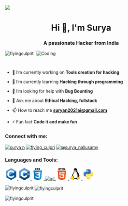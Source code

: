 <img src="https://img.freepik.com/premium-vector/hacker-vector-banner_36298-52.jpg?w=1380">

<h1 align="center">Hi 👋, I'm Surya</h1>
<h3 align="center">A passionate Hacker from India</h3>
<img align ="right" alt = "Coding" width="400" src = "https://camo.githubusercontent.com/4d37e9f427d61b9481442abe6ca8f2a342f09fbe6ed561119ab91fa67a55658b/68747470733a2f2f6d656469612e74656e6f722e636f6d2f7a7a6e746d325f3942336741414141432f6861636b65722e676966">

<p align="left"> <img src="https://komarev.com/ghpvc/?username=flyingculprit&label=Profile%20views&color=0e75b6&style=flat" alt="flyingculprit" /> </p>

<p align="left"> <a href="https://twitter.com/" target="blank"><img src="https://img.shields.io/twitter/follow/?logo=twitter&style=for-the-badge" alt="" /></a> </p>

- 🔭 I’m currently working on **Tools creation for hacking**

- 🌱 I’m currently learning **Hacking through programming**

- 🤝 I’m looking for help with **Bug Bounting**

- 💬 Ask me about **Ethical Hacking, fullstack**

- 📫 How to reach me **suryan2021ai@gmail.com**

- ⚡ Fun fact **Code it and make fun**

<h3 align="left">Connect with me:</h3>
<p align="left">
<a href="https://linkedin.com/in/surya n" target="blank"><img align="center" src="https://raw.githubusercontent.com/rahuldkjain/github-profile-readme-generator/master/src/images/icons/Social/linked-in-alt.svg" alt="surya n" height="30" width="40" /></a>
<a href="https://instagram.com/flying_culprit" target="blank"><img align="center" src="https://raw.githubusercontent.com/rahuldkjain/github-profile-readme-generator/master/src/images/icons/Social/instagram.svg" alt="flying_culpri" height="30" width="40" /></a>
<a href="https://www.hackerrank.com/@surya_nallusamy" target="blank"><img align="center" src="https://raw.githubusercontent.com/rahuldkjain/github-profile-readme-generator/master/src/images/icons/Social/hackerrank.svg" alt="@surya_nallusamy" height="30" width="40" /></a>
</p>

<h3 align="left">Languages and Tools:</h3>
<p align="left"> <a href="https://www.cprogramming.com/" target="_blank" rel="noreferrer"> <img src="https://raw.githubusercontent.com/devicons/devicon/master/icons/c/c-original.svg" alt="c" width="40" height="40"/> </a> <a href="https://www.w3schools.com/cpp/" target="_blank" rel="noreferrer"> <img src="https://raw.githubusercontent.com/devicons/devicon/master/icons/cplusplus/cplusplus-original.svg" alt="cplusplus" width="40" height="40"/> </a> <a href="https://www.w3schools.com/css/" target="_blank" rel="noreferrer"> <img src="https://raw.githubusercontent.com/devicons/devicon/master/icons/css3/css3-original-wordmark.svg" alt="css3" width="40" height="40"/> </a> <a href="https://git-scm.com/" target="_blank" rel="noreferrer"> <img src="https://www.vectorlogo.zone/logos/git-scm/git-scm-icon.svg" alt="git" width="40" height="40"/> </a> <a href="https://www.w3.org/html/" target="_blank" rel="noreferrer"> <img src="https://raw.githubusercontent.com/devicons/devicon/master/icons/html5/html5-original-wordmark.svg" alt="html5" width="40" height="40"/> </a> <a href="https://www.linux.org/" target="_blank" rel="noreferrer"> <img src="https://raw.githubusercontent.com/devicons/devicon/master/icons/linux/linux-original.svg" alt="linux" width="40" height="40"/> </a> <a href="https://www.python.org" target="_blank" rel="noreferrer"> <img src="https://raw.githubusercontent.com/devicons/devicon/master/icons/python/python-original.svg" alt="python" width="40" height="40"/> </a> </p>
<p><img align="left" src="https://github-readme-stats.vercel.app/api/top-langs?username=flyingculprit&show_icons=true&locale=en&layout=compact" alt="flyingculprit" /></p>

<p>&nbsp;<img align="center" src="https://github-readme-stats.vercel.app/api?username=flyingculprit&show_icons=true&locale=en" alt="flyingculprit" /></p>

<p><img align="center" src="https://github-readme-streak-stats.herokuapp.com/?user=flyingculprit&" alt="flyingculprit" /></p>
